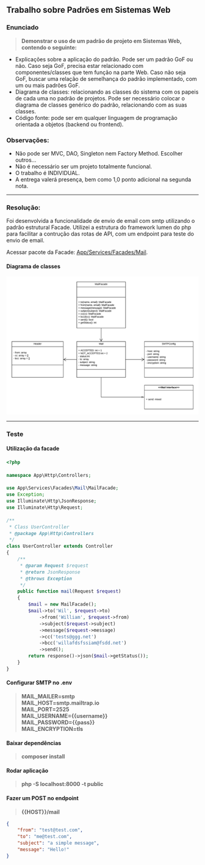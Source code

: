 ## Trabalho sobre Padrões em Sistemas Web

### Enunciado
> **Demonstrar o uso de um padrão de projeto em Sistemas Web, contendo o seguinte:**
- Explicações sobre a aplicação do padrão. Pode ser um padrão GoF ou não. Caso seja GoF, precisa estar relacionado com componentes/classes que tem função na parte Web. Caso não seja GoF, buscar uma relação de semelhança do padrão implementado, com um ou mais padrões GoF.
- Diagrama de classes: relacionando as classes do sistema com os papeis de cada uma no padrão de projetos. Pode ser necessário colocar o diagrama de classes genérico do padrão, relacionando com as suas classes.
- Código fonte: pode ser em qualquer linguagem de programação orientada a objetos (backend ou frontend).

### Observações:
- Não pode ser MVC, DAO, Singleton nem Factory Method. Escolher outros...
- Não é necessário ser um projeto totalmente funcional.
- O trabalho é INDIVIDUAL.
- A entrega valerá presença, bem como 1,0 ponto adicional na segunda nota. 
___
### Resolução:
Foi desenvolvida a funcionalidade de envio de email com smtp utilizando o padrão estrutural Facade.
Utilizei a estrutura do framework lumen do php para facilitar a contrução das rotas de API, com um endpoint para teste do envio de email.

Acessar pacote da Facade: [App/Services/Facades/Mail](https://github.com/williamtrindade/college-project-php-facade/tree/master/app/Services/Facades/Mail).

#### Diagrama de classes
<img height="40%" src="https://raw.githubusercontent.com/williamtrindade/college-project-php-facade/master/classDiagram.png" alt="DC">

___
### Teste
#### Utilização da facade
```php
<?php

namespace App\Http\Controllers;

use App\Services\Facades\Mail\MailFacade;
use Exception;
use Illuminate\Http\JsonResponse;
use Illuminate\Http\Request;

/**
 * Class UserController
 * @package App\Http\Controllers
 */
class UserController extends Controller
{
    /**
     * @param Request $request
     * @return JsonResponse
     * @throws Exception
     */
    public function mail(Request $request)
    {
        $mail = new MailFacade();
        $mail->to('Wil', $request->to)
            ->from('William', $request->from)
            ->subject($request->subject)
            ->message($request->message)
            ->cc('tests@ggg.net')
            ->bcc('willafdsfssiam@fsdd.net')
            ->send();
        return response()->json($mail->getStatus());
    }
}
```
#### Configurar SMTP no .env
> **MAIL_MAILER=smtp  
  MAIL_HOST=smtp.mailtrap.io  
  MAIL_PORT=2525  
  MAIL_USERNAME={{username}}  
  MAIL_PASSWORD={{pass}}  
  MAIL_ENCRYPTION=tls**

#### Baixar dependências
> **composer install**

#### Rodar aplicação
> **php -S localhost:8000 -t public**

#### Fazer um POST no endpoint
> **{{HOST}}/mail**  
```json
{
    "from": "test@test.com",
    "to": "me@test.com",
    "subject": "a simple message",
    "message": "Hello!"
}
```

